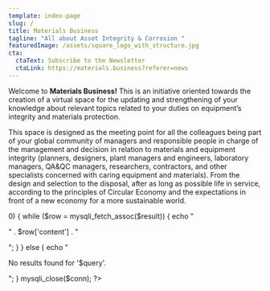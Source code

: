 ```yaml
---
template: index-page
slug: /
title: Materials Business
tagline: "All about Asset Integrity & Corrosion "
featuredImage: /assets/square_logo_with_structure.jpg
cta:
  ctaText: Subscribe to the Newsletter
  ctaLink: https://materials.business?referer=news
---
```

Welcome to **Materials Business!** This is an initiative oriented towards the creation of a virtual space for the updating and strengthening of your knowledge about relevant topics related to your duties on equipment’s integrity and materials protection.

 This space is designed as the meeting point for all the colleagues being part of your global community of managers and responsible people in charge of the management and decision in relation to materials and equipment integrity (planners, designers, plant managers and engineers, laboratory managers, QA&QC managers, researchers, contractors, and other specialists concerned with caring equipment and materials). From the design and selection to the disposal, after as long as possible life in service, according to the principles of Circular Economy and the expectations in front of a new economy for a more sustainable world.



<?php
$query = $_GET['query'];
$conn = mysqli_connect("hostname", "username", "password", "database");
$sql = "SELECT * FROM newsletter WHERE content LIKE '%$query%'";
$result = mysqli_query($conn, $sql);

if (mysqli_num_rows($result) > 0) {
    while ($row = mysqli_fetch_assoc($result)) {
        echo "<p>" . $row['content'] . "</p>";
    }
} else {
    echo "<p>No results found for '$query'.</p>";
}
mysqli_close($conn);
?>

